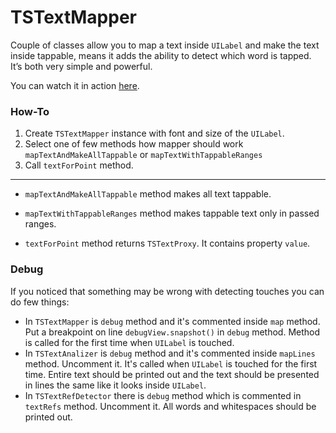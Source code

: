TSTextMapper
===

Couple of classes allow you to map a text inside `UILabel` and make the text inside tappable, means it adds the ability to detect which word is tapped. It’s both very simple and powerful.

You can watch it in action [here](https://raw.githubusercontent.com/tomkowz/TSTextMapper/master/tstextmapper.mov?token=ACMkyV3t6zt3rxSuxcMKOyXMRRbaeuI5ks5UXCP0wA%3D%3D).

### How-To

1. Create `TSTextMapper` instance with font and size of the `UILabel`.
2. Select one of few methods how mapper should work `mapTextAndMakeAllTappable` or `mapTextWithTappableRanges`
3. Call `textForPoint` method.


---
- `mapTextAndMakeAllTappable` method makes all text tappable.

- `mapTextWithTappableRanges` method makes tappable text only in passed ranges.

- `textForPoint` method returns `TSTextProxy`. It contains property `value`.

### Debug

If you noticed that something may be wrong with detecting touches you can do few things:

- In `TSTextMapper` is `debug` method and it's commented inside `map` method. Put a breakpoint on line `debugView.snapshot()` in `debug` method. Method is called for the first time when `UILabel` is touched.
- In `TSTextAnalizer` is `debug` method and it's commented inside `mapLines` method. Uncomment it. It's called when `UILabel` is touched for the first time. Entire text should be printed out and the text should be presented in lines the same like it looks inside `UILabel`.
- In `TSTextRefDetector` there is `debug` method which is commented in `textRefs` method. Uncomment it. All words and whitespaces should be printed out.